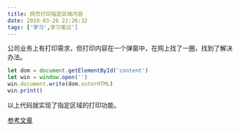 ```yaml
---
title: 网页打印指定区域内容
date: 2019-03-26 22:26:32
tags: ['学习',学习笔记']
---
```


公司业务上有打印需求，但打印内容在一个弹窗中，在网上找了一圈，找到了解决办法。

```javascript
let dom = document.getElementById('content')
let win = window.open('')
win.document.write(dom.outerHTML)
win.print()
```

以上代码就实现了指定区域的打印功能。

[参考文章](https://www.zhihu.com/question/20108278/answer/14142503)

